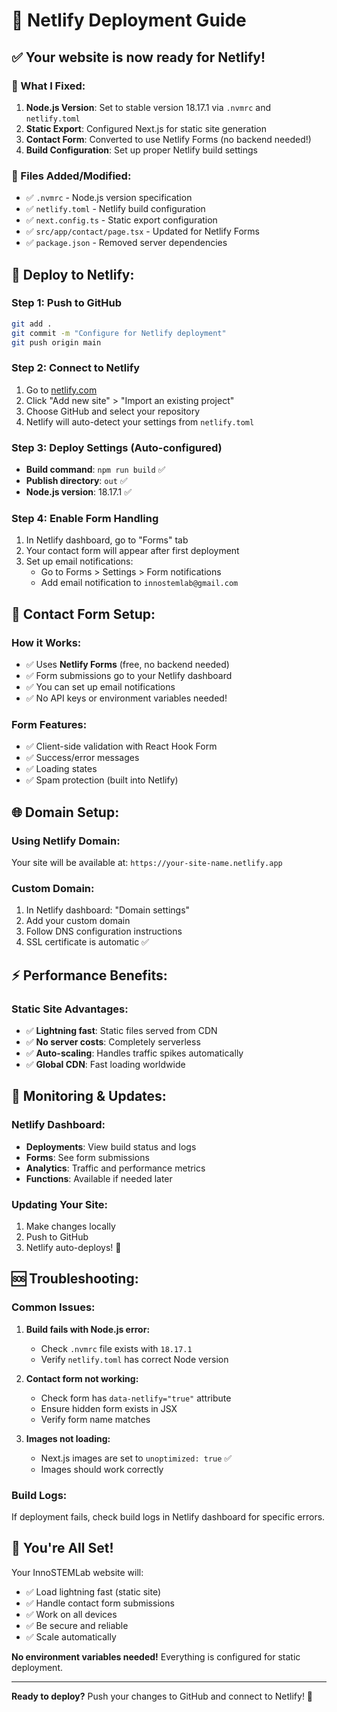 # 🚀 Netlify Deployment Guide

## ✅ **Your website is now ready for Netlify!**

### **🔧 What I Fixed:**

1. **Node.js Version**: Set to stable version 18.17.1 via `.nvmrc` and `netlify.toml`
2. **Static Export**: Configured Next.js for static site generation
3. **Contact Form**: Converted to use Netlify Forms (no backend needed!)
4. **Build Configuration**: Set up proper Netlify build settings

### **📁 Files Added/Modified:**
- ✅ `.nvmrc` - Node.js version specification
- ✅ `netlify.toml` - Netlify build configuration  
- ✅ `next.config.ts` - Static export configuration
- ✅ `src/app/contact/page.tsx` - Updated for Netlify Forms
- ✅ `package.json` - Removed server dependencies

## 🚀 **Deploy to Netlify:**

### **Step 1: Push to GitHub**
```bash
git add .
git commit -m "Configure for Netlify deployment"
git push origin main
```

### **Step 2: Connect to Netlify**
1. Go to [netlify.com](https://netlify.com)
2. Click "Add new site" > "Import an existing project"
3. Choose GitHub and select your repository
4. Netlify will auto-detect your settings from `netlify.toml`

### **Step 3: Deploy Settings (Auto-configured)**
- **Build command**: `npm run build` ✅
- **Publish directory**: `out` ✅  
- **Node.js version**: 18.17.1 ✅

### **Step 4: Enable Form Handling**
1. In Netlify dashboard, go to "Forms" tab
2. Your contact form will appear after first deployment
3. Set up email notifications:
   - Go to Forms > Settings > Form notifications
   - Add email notification to `innostemlab@gmail.com`

## 📧 **Contact Form Setup:**

### **How it Works:**
- ✅ Uses **Netlify Forms** (free, no backend needed)
- ✅ Form submissions go to your Netlify dashboard
- ✅ You can set up email notifications
- ✅ No API keys or environment variables needed!

### **Form Features:**
- ✅ Client-side validation with React Hook Form
- ✅ Success/error messages
- ✅ Loading states
- ✅ Spam protection (built into Netlify)

## 🌐 **Domain Setup:**

### **Using Netlify Domain:**
Your site will be available at: `https://your-site-name.netlify.app`

### **Custom Domain:**
1. In Netlify dashboard: "Domain settings"
2. Add your custom domain
3. Follow DNS configuration instructions
4. SSL certificate is automatic ✅

## ⚡ **Performance Benefits:**

### **Static Site Advantages:**
- ✅ **Lightning fast**: Static files served from CDN
- ✅ **No server costs**: Completely serverless
- ✅ **Auto-scaling**: Handles traffic spikes automatically
- ✅ **Global CDN**: Fast loading worldwide

## 🔧 **Monitoring & Updates:**

### **Netlify Dashboard:**
- **Deployments**: View build status and logs
- **Forms**: See form submissions
- **Analytics**: Traffic and performance metrics
- **Functions**: Available if needed later

### **Updating Your Site:**
1. Make changes locally
2. Push to GitHub
3. Netlify auto-deploys! 🎉

## 🆘 **Troubleshooting:**

### **Common Issues:**

1. **Build fails with Node.js error:**
   - Check `.nvmrc` file exists with `18.17.1`
   - Verify `netlify.toml` has correct Node version

2. **Contact form not working:**
   - Check form has `data-netlify="true"` attribute
   - Ensure hidden form exists in JSX
   - Verify form name matches

3. **Images not loading:**
   - Next.js images are set to `unoptimized: true` ✅
   - Images should work correctly

### **Build Logs:**
If deployment fails, check build logs in Netlify dashboard for specific errors.

## 🎉 **You're All Set!**

Your InnoSTEMLab website will:
- ✅ Load lightning fast (static site)
- ✅ Handle contact form submissions
- ✅ Work on all devices
- ✅ Be secure and reliable
- ✅ Scale automatically

**No environment variables needed!** Everything is configured for static deployment.

---

**Ready to deploy?** Push your changes to GitHub and connect to Netlify! 🚀